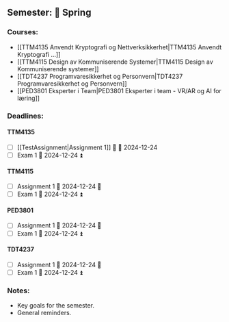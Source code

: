 ## Semester: 🌸 Spring

### Courses:

- [[TTM4135 Anvendt Kryptografi og Nettverksikkerhet|TTM4135 Anvendt Kryptografi ...]]
- [[TTM4115 Design av Kommuniserende Systemer|TTM4115 Design av Kommuniserende systemer]]
- [[TDT4237 Programvaresikkerhet og Personvern|TDT4237 Programvaresikkerhet og Personvern]]
- [[PED3801 Eksperter i Team|PED3801 Eksperter i team - VR/AR og AI for læring]]


### Deadlines:
#### TTM4135
- [ ] [[TestAssignment|Assignment 1]] 🔼 📅 2024-12-24
- [ ] Exam 1 📅 2024-12-24 ⏫ 

#### TTM4115
- [ ] Assignment 1 📅 2024-12-24 🔼 
- [ ] Exam 1 📅 2024-12-24 ⏫ 

#### PED3801
- [ ] Assignment 1 📅 2024-12-24 🔼 
- [ ] Exam 1 📅 2024-12-24 ⏫ 

#### TDT4237
- [ ] Assignment 1 📅 2024-12-24 🔼 
- [ ] Exam 1 📅 2024-12-24 ⏫ 

### Notes:
- Key goals for the semester.
- General reminders.